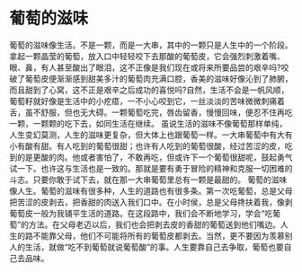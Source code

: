 # 葡萄的滋味
葡萄的滋味像生活。不是一颗，而是一大串，其中的一颗只是人生中的一个阶段。拿起一颗晶莹的葡萄，放入口中轻轻咬下去那酸的葡萄皮，它会强烈刺激着嘴、眼、鼻，有人甚至酸出了眼泪，这不正像是我们现在或将来所要品尝的艰辛吗?咬破了葡萄皮便渐渐感到甜美多汁的葡萄肉充满口腔，香美的滋味好像沁到了肺腑，而且甜到了心窝，这不正是艰辛之后成功的喜悦吗?自然，生活不会是一帆风顺，葡萄籽就好像是生活中的小疙瘩，一不小心咬到它，一丝淡淡的苦味微微刺痛着舌，虽不舒服，但也无大碍。一颗葡萄吃完，唇齿留香，慢慢回味，便忍不住再吃一颗，一颗颗的吃下去，如同生活在继续。 
虽说生活的滋味不像葡萄那样单纯，人生变幻莫测，人生的滋味更复杂，但大体上也跟葡萄一样。一大串葡萄中有大有小有酸有甜。有人吃到的葡萄很甜；也许有人吃到的葡萄很酸，经过苦涩的皮，吃到的是更酸的肉。他或者害怕了，不敢再吃，但或许下一个葡萄很甜呢，鼓起勇气试一下。也许这与生活也是一致的。那就是要有勇于冒险的精神和克服一切困难的斗志。只要你敢于试下去，就在那一大串葡萄里总有一颗是最甜的。 
葡萄的滋味像人生。葡萄的滋味有很多种，人生的道路也有很多条。第一次吃葡萄，总是父母把苦涩的皮剥去，把香甜的肉送入我们口中。在小时侯，总是父母搀扶着我，像剥葡萄皮一般为我铺平生活的道路。在这段路中，我们会不断地学习，学会“吃葡萄”的方法。在父母老迈以后，我们也会把剥去皮的香甜的葡萄送到他们嘴边。人生的路不能靠父母，他们不可能将所有的葡萄皮都剥去。当然，更不要因为羡慕别人的生活，就做“吃不到葡萄就说葡萄酸”的事。人生要靠自己去争取，葡萄也要自己去品味。
  